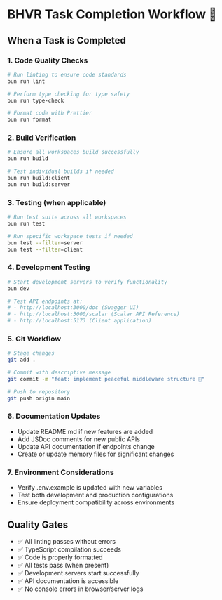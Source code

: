 # BHVR Task Completion Workflow 🦫

## When a Task is Completed

### 1. Code Quality Checks
```bash
# Run linting to ensure code standards
bun run lint

# Perform type checking for type safety
bun run type-check

# Format code with Prettier
bun run format
```

### 2. Build Verification
```bash
# Ensure all workspaces build successfully
bun run build

# Test individual builds if needed
bun run build:client
bun run build:server
```

### 3. Testing (when applicable)
```bash
# Run test suite across all workspaces
bun run test

# Run specific workspace tests if needed
bun test --filter=server
bun test --filter=client
```

### 4. Development Testing
```bash
# Start development servers to verify functionality
bun dev

# Test API endpoints at:
# - http://localhost:3000/doc (Swagger UI)
# - http://localhost:3000/scalar (Scalar API Reference)
# - http://localhost:5173 (Client application)
```

### 5. Git Workflow
```bash
# Stage changes
git add .

# Commit with descriptive message
git commit -m "feat: implement peaceful middleware structure 🦫"

# Push to repository
git push origin main
```

### 6. Documentation Updates
- Update README.md if new features are added
- Add JSDoc comments for new public APIs
- Update API documentation if endpoints change
- Create or update memory files for significant changes

### 7. Environment Considerations
- Verify .env.example is updated with new variables
- Test both development and production configurations
- Ensure deployment compatibility across environments

## Quality Gates
- ✅ All linting passes without errors
- ✅ TypeScript compilation succeeds
- ✅ Code is properly formatted
- ✅ All tests pass (when present)
- ✅ Development servers start successfully
- ✅ API documentation is accessible
- ✅ No console errors in browser/server logs